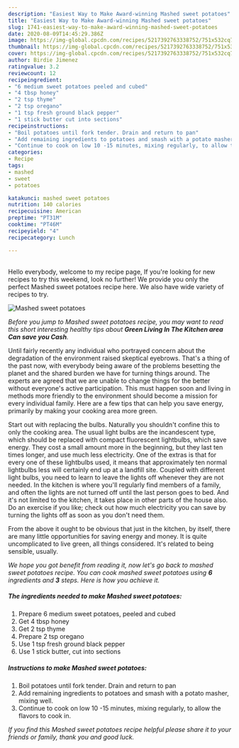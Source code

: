 ```yaml
---
description: "Easiest Way to Make Award-winning Mashed sweet potatoes"
title: "Easiest Way to Make Award-winning Mashed sweet potatoes"
slug: 1741-easiest-way-to-make-award-winning-mashed-sweet-potatoes
date: 2020-08-09T14:45:29.386Z
image: https://img-global.cpcdn.com/recipes/5217392763338752/751x532cq70/mashed-sweet-potatoes-recipe-main-photo.jpg
thumbnail: https://img-global.cpcdn.com/recipes/5217392763338752/751x532cq70/mashed-sweet-potatoes-recipe-main-photo.jpg
cover: https://img-global.cpcdn.com/recipes/5217392763338752/751x532cq70/mashed-sweet-potatoes-recipe-main-photo.jpg
author: Birdie Jimenez
ratingvalue: 3.2
reviewcount: 12
recipeingredient:
- "6 medium sweet potatoes peeled and cubed"
- "4 tbsp honey"
- "2 tsp thyme"
- "2 tsp oregano"
- "1 tsp fresh ground black pepper"
- "1 stick butter cut into sections"
recipeinstructions:
- "Boil potatoes until fork tender. Drain and return to pan"
- "Add remaining ingredients to potatoes and smash with a potato masher, mixing well."
- "Continue to cook on low 10 -15 minutes, mixing regularly, to allow the flavors to cook in."
categories:
- Recipe
tags:
- mashed
- sweet
- potatoes

katakunci: mashed sweet potatoes 
nutrition: 140 calories
recipecuisine: American
preptime: "PT31M"
cooktime: "PT46M"
recipeyield: "4"
recipecategory: Lunch

---
```

<br>
Hello everybody, welcome to my recipe page, If you're looking for new recipes to try this weekend, look no further! We provide you only the perfect Mashed sweet potatoes recipe here. We also have wide variety of recipes to try.
<br>


![Mashed sweet potatoes](https://img-global.cpcdn.com/recipes/5217392763338752/751x532cq70/mashed-sweet-potatoes-recipe-main-photo.jpg)

<i>Before you jump to Mashed sweet potatoes recipe, you may want to read this short interesting healthy tips about 
<strong>Green Living In The Kitchen area Can save you Cash</strong>.</i>
</br>

Until fairly recently any individual who portrayed concern about the degradation of the environment raised skeptical eyebrows. That's a thing of the past now, with everybody being aware of the problems besetting the planet and the shared burden we have for turning things around. The experts are agreed that we are unable to change things for the better without everyone's active participation. This must happen soon and living in methods more friendly to the environment should become a mission for every individual family. Here are a few tips that can help you save energy, primarily by making your cooking area more green.

Start out with replacing the bulbs. Naturally you shouldn't confine this to only the cooking area. The usual light bulbs are the incandescent type, which should be replaced with compact fluorescent lightbulbs, which save energy. They cost a small amount more in the beginning, but they last ten times longer, and use much less electricity. One of the extras is that for every one of these lightbulbs used, it means that approximately ten normal lightbulbs less will certainly end up at a landfill site. Coupled with different light bulbs, you need to learn to leave the lights off whenever they are not needed. In the kitchen is where you'll regularly find members of a family, and often the lights are not turned off until the last person goes to bed. And it's not limited to the kitchen, it takes place in other parts of the house also. Do an exercise if you like; check out how much electricity you can save by turning the lights off as soon as you don't need them.

From the above it ought to be obvious that just in the kitchen, by itself, there are many little opportunities for saving energy and money. It is quite uncomplicated to live green, all things considered. It's related to being sensible, usually.


<i>We hope you got benefit from reading it, now let's go back to mashed sweet potatoes recipe. You can cook mashed sweet potatoes using <strong>6</strong> ingredients and <strong>3</strong> steps. Here is how you achieve it.
</i>

##### The ingredients needed to make Mashed sweet potatoes:

1. Prepare 6 medium sweet potatoes, peeled and cubed
1. Get 4 tbsp honey
1. Get 2 tsp thyme
1. Prepare 2 tsp oregano
1. Use 1 tsp fresh ground black pepper
1. Use 1 stick butter, cut into sections


##### Instructions to make Mashed sweet potatoes:

1. Boil potatoes until fork tender. Drain and return to pan
1. Add remaining ingredients to potatoes and smash with a potato masher, mixing well.
1. Continue to cook on low 10 -15 minutes, mixing regularly, to allow the flavors to cook in.


<i>If you find this Mashed sweet potatoes recipe helpful please share it to your friends or family, thank you and good luck.</i>

